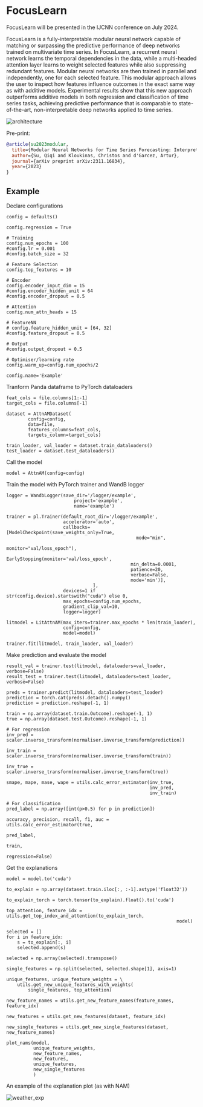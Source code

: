 # FocusLearn

FocusLearn will be presented in the IJCNN conference on July 2024. 

FocusLearn is a fully-interpretable modular neural network capable of matching or surpassing the predictive performance of deep networks trained on multivariate time series. In FocusLearn, a recurrent neural network learns the temporal dependencies in the data, while a multi-headed attention layer learns to weight selected features while also suppressing redundant features. Modular neural networks are then trained in parallel and independently, one for each selected feature. This modular approach allows the user to inspect how features influence outcomes in the exact same way as with additive models. Experimental results show that this new approach outperforms additive models in both regression and classification of time series tasks, achieving predictive performance that is comparable to state-of-the-art, non-interpretable deep networks applied to time series.

![architecture](https://github.com/qisuqi/FocusLearn/assets/63663984/f68f8e68-b615-4174-a73e-7b1dee5b9b71)

Pre-print: 

```bibtex
@article{su2023modular,
  title={Modular Neural Networks for Time Series Forecasting: Interpretability and Feature Selection using Attention},
  author={Su, Qiqi and Kloukinas, Christos and d'Garcez, Artur},
  journal={arXiv preprint arXiv:2311.16834},
  year={2023}
}
```

## Example 

Declare configurations
```
config = defaults()

config.regression = True

# Training
config.num_epochs = 100
#config.lr = 0.001
#config.batch_size = 32

# Feature Selection
config.top_features = 10

# Encoder
config.encoder_input_dim = 15
#config.encoder_hidden_unit = 64
#config.encoder_dropout = 0.5

# Attention
config.num_attn_heads = 15

# FeatureNN
# config.feature_hidden_unit = [64, 32]
#config.feature_dropout = 0.5

# Output
#config.output_dropout = 0.5

# Optimiser/learning rate
config.warm_up=config.num_epochs/2

config.name='Example'
```

Tranform Panda dataframe to PyTorch dataloaders
```
feat_cols = file.columns[1:-1]
target_cols = file.columns[-1]

dataset = AttnAMDataset(
        config=config,
        data=file,
        features_columns=feat_cols,
        targets_column=target_cols)

train_loader, val_loader = dataset.train_dataloaders()
test_loader = dataset.test_dataloaders()
```

Call the model

```
model = AttnAM(config=config)

```

Train the model with PyTorch trainer and WandB logger

```
logger = WandbLogger(save_dir='/logger/example',
                         project='example',
                         name='example')

trainer = pl.Trainer(default_root_dir='/logger/example',
                     accelerator='auto',
                     callbacks=[ModelCheckpoint(save_weights_only=True,
                                                mode="min",
                                                monitor="val/loss_epoch"),
                                EarlyStopping(monitor='val/loss_epoch',
                                              min_delta=0.0001,
                                              patience=20,
                                              verbose=False,
                                              mode='min')],
                                ],
                     devices=1 if str(config.device).startswith("cuda") else 0,
                     max_epochs=config.num_epochs,
                     gradient_clip_val=10,
                     logger=logger)

litmodel = LitAttnAM(max_iters=trainer.max_epochs * len(train_loader),
                     config=config,
                     model=model)

trainer.fit(litmodel, train_loader, val_loader)
```

Make prediction and evaluate the model

```
result_val = trainer.test(litmodel, dataloaders=val_loader, verbose=False)
result_test = trainer.test(litmodel, dataloaders=test_loader, verbose=False)

preds = trainer.predict(litmodel, dataloaders=test_loader)
prediction = torch.cat(preds).detach().numpy()
prediction = prediction.reshape(-1, 1)

train = np.array(dataset.train.Outcome).reshape(-1, 1)
true = np.array(dataset.test.Outcome).reshape(-1, 1)

# For regression
inv_pred = scaler.inverse_transform(normaliser.inverse_transform(prediction))

inv_train = scaler.inverse_transform(normaliser.inverse_transform(train))    

inv_true = scaler.inverse_transform(normaliser.inverse_transform(true))

smape, mape, mase, wape = utils.calc_error_estimator(inv_true, 
                                                     inv_pred, 
                                                     inv_train)

# For classification
pred_label = np.array([int(p>0.5) for p in prediction])

accuracy, precision, recall, f1, auc = utils.calc_error_estimator(true,
                                                                  pred_label,
                                                                  train,
                                                                  regression=False)

```

Get the explanations

```
model = model.to('cuda')

to_explain = np.array(dataset.train.iloc[:, :-1].astype('float32'))

to_explain_torch = torch.tensor(to_explain).float().to('cuda')

top_attention, feature_idx = utils.get_top_index_and_attention(to_explain_torch,
                                                               model)

selected = []
for i in feature_idx:
    s = to_explain[:, i]
    selected.append(s)

selected = np.array(selected).transpose()

single_features = np.split(selected, selected.shape[1], axis=1)

unique_features, unique_feature_weights = \
    utils.get_new_unique_features_with_weights(
        single_features, top_attention)

new_feature_names = utils.get_new_feature_names(feature_names, feature_idx)

new_features = utils.get_new_features(dataset, feature_idx)

new_single_features = utils.get_new_single_features(dataset, new_feature_names)

plot_nams(model,
          unique_feature_weights,
          new_feature_names,
          new_features,
          unique_features,
          new_single_features
          )
```

An example of the explanation plot (as with NAM)

![weather_exp](https://github.com/qisuqi/FocusLearn/assets/63663984/217f4151-1e44-414f-be30-cd7082cdb67e)
